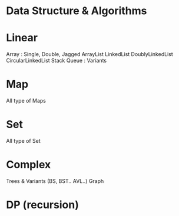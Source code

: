 # Data Structure & Algorithms

Linear
=========
Array : Single, Double, Jagged
ArrayList
LinkedList
DoublyLinkedList
CircularLinkedList
Stack
Queue : Variants

Map
===
All type of Maps

Set
===
All type of Set

Complex
=====
Trees & Variants (BS, BST.. AVL..)
Graph


DP (recursion)
==




